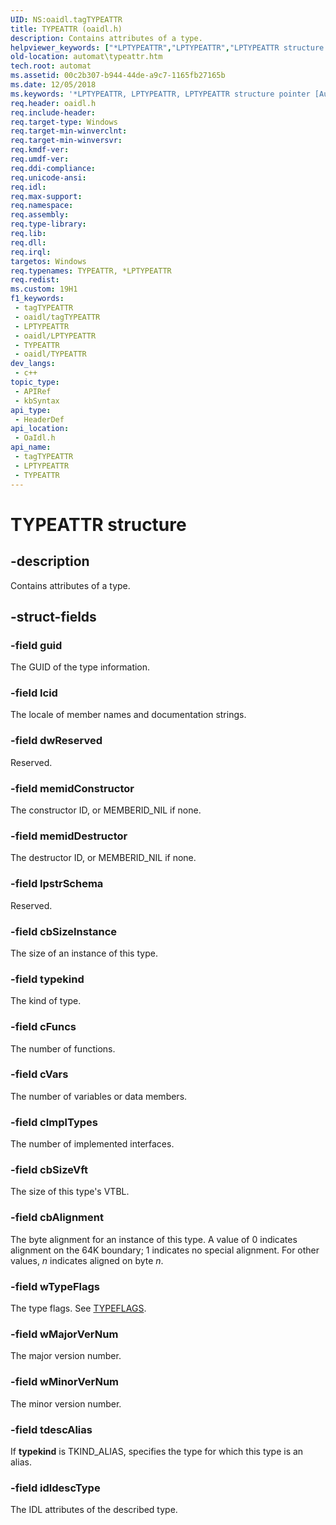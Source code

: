 ```yaml
---
UID: NS:oaidl.tagTYPEATTR
title: TYPEATTR (oaidl.h)
description: Contains attributes of a type.
helpviewer_keywords: ["*LPTYPEATTR","LPTYPEATTR","LPTYPEATTR structure pointer [Automation]","TYPEATTR","TYPEATTR structure [Automation]","_oa96_TYPEATTR","automat.typeattr","oaidl/LPTYPEATTR","oaidl/TYPEATTR"]
old-location: automat\typeattr.htm
tech.root: automat
ms.assetid: 00c2b307-b944-44de-a9c7-1165fb27165b
ms.date: 12/05/2018
ms.keywords: '*LPTYPEATTR, LPTYPEATTR, LPTYPEATTR structure pointer [Automation], TYPEATTR, TYPEATTR structure [Automation], _oa96_TYPEATTR, automat.typeattr, oaidl/LPTYPEATTR, oaidl/TYPEATTR'
req.header: oaidl.h
req.include-header: 
req.target-type: Windows
req.target-min-winverclnt: 
req.target-min-winversvr: 
req.kmdf-ver: 
req.umdf-ver: 
req.ddi-compliance: 
req.unicode-ansi: 
req.idl: 
req.max-support: 
req.namespace: 
req.assembly: 
req.type-library: 
req.lib: 
req.dll: 
req.irql: 
targetos: Windows
req.typenames: TYPEATTR, *LPTYPEATTR
req.redist: 
ms.custom: 19H1
f1_keywords:
 - tagTYPEATTR
 - oaidl/tagTYPEATTR
 - LPTYPEATTR
 - oaidl/LPTYPEATTR
 - TYPEATTR
 - oaidl/TYPEATTR
dev_langs:
 - c++
topic_type:
 - APIRef
 - kbSyntax
api_type:
 - HeaderDef
api_location:
 - OaIdl.h
api_name:
 - tagTYPEATTR
 - LPTYPEATTR
 - TYPEATTR
---
```


# TYPEATTR structure


## -description

Contains attributes of a type.

## -struct-fields

### -field guid

The GUID of the type information.

### -field lcid

The locale of member names and documentation strings.

### -field dwReserved

Reserved.

### -field memidConstructor

The constructor ID, or MEMBERID_NIL if none.

### -field memidDestructor

The destructor ID, or MEMBERID_NIL if none.

### -field lpstrSchema

Reserved.

### -field cbSizeInstance

The size of an instance of this type.

### -field typekind

The kind of type.

### -field cFuncs

The number of functions.

### -field cVars

The number of variables or data members.

### -field cImplTypes

The number of implemented interfaces.

### -field cbSizeVft

The size of this type's VTBL.

### -field cbAlignment

The byte alignment for an instance of this type. A value of 0 indicates alignment on the 64K boundary; 1 indicates no special alignment. For other values, <i>n</i> indicates aligned on byte <i>n</i>.

### -field wTypeFlags

The type flags. See <a href="/windows/desktop/api/oaidl/ne-oaidl-typeflags">TYPEFLAGS</a>.

### -field wMajorVerNum

The major version number.

### -field wMinorVerNum

The minor version number.

### -field tdescAlias

If <b>typekind</b> is TKIND_ALIAS, specifies the type for which this type is an alias.

### -field idldescType

The IDL attributes of the described type.


